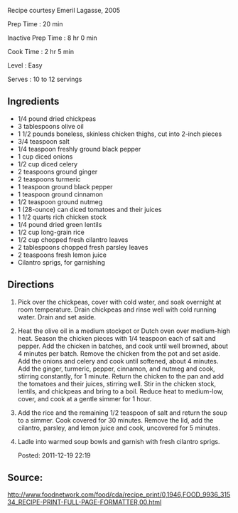 <div id="wikitext">

Recipe courtesy Emeril Lagasse, 2005

<div class="vspace">

</div>

Prep Time
:   20 min

Inactive Prep Time
:   8 hr 0 min

Cook Time
:   2 hr 5 min

Level
:   Easy

Serves
:   10 to 12 servings

<span id="ingredients"></span>

Ingredients
-----------

-   1/4 pound dried chickpeas
-   3 tablespoons olive oil
-   1 1/2 pounds boneless, skinless chicken thighs, cut into 2-inch
    pieces
-   3/4 teaspoon salt
-   1/4 teaspoon freshly ground black pepper
-   1 cup diced onions
-   1/2 cup diced celery
-   2 teaspoons ground ginger
-   2 teaspoons turmeric
-   1 teaspoon ground black pepper
-   1 teaspoon ground cinnamon
-   1/2 teaspoon ground nutmeg
-   1 (28-ounce) can diced tomatoes and their juices
-   1 1/2 quarts rich chicken stock
-   1/4 pound dried green lentils
-   1/2 cup long-grain rice
-   1/2 cup chopped fresh cilantro leaves
-   2 tablespoons chopped fresh parsley leaves
-   2 teaspoons fresh lemon juice
-   Cilantro sprigs, for garnishing

<span id="directions"></span>

Directions
----------

1.  Pick over the chickpeas, cover with cold water, and soak overnight
    at room temperature. Drain chickpeas and rinse well with cold
    running water. Drain and set aside.
    <div class="vspace">

    </div>

2.  Heat the olive oil in a medium stockpot or Dutch oven over
    medium-high heat. Season the chicken pieces with 1/4 teaspoon each
    of salt and pepper. Add the chicken in batches, and cook until well
    browned, about 4 minutes per batch. Remove the chicken from the pot
    and set aside. Add the onions and celery and cook until softened,
    about 4 minutes. Add the ginger, turmeric, pepper, cinnamon, and
    nutmeg and cook, stirring constantly, for 1 minute. Return the
    chicken to the pan and add the tomatoes and their juices, stirring
    well. Stir in the chicken stock, lentils, and chickpeas and bring to
    a boil. Reduce heat to medium-low, cover, and cook at a gentle
    simmer for 1 hour.
    <div class="vspace">

    </div>

3.  Add the rice and the remaining 1/2 teaspoon of salt and return the
    soup to a simmer. Cook covered for 30 minutes. Remove the lid, add
    the cilantro, parsley, and lemon juice and cook, uncovered for 5
    minutes.
    <div class="vspace">

    </div>

4.  Ladle into warmed soup bowls and garnish with fresh cilantro sprigs.
    <div class="vspace">

    </div>

    <div class="indent">

    Posted: 2011-12-19 22:19

    </div>

<span id="source"></span>

Source:
-------

<http://www.foodnetwork.com/food/cda/recipe_print/0,1946,FOOD_9936_31534_RECIPE-PRINT-FULL-PAGE-FORMATTER,00.html>

<div class="vspace">

</div>

</div>
